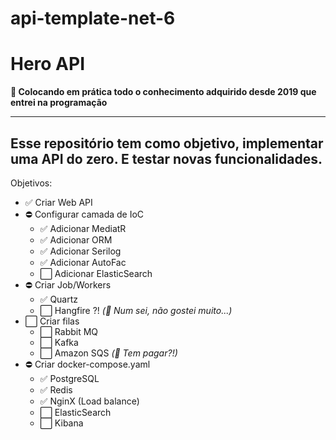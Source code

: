 # api-template-net-6

# **Hero API**

**💬 Colocando em prática todo o conhecimento adquirido desde 2019 que entrei na programação**

----------------
## Esse repositório tem como objetivo, implementar uma API do zero. E testar novas funcionalidades.

Objetivos:
- ✅ Criar Web API
- ⛔ Configurar camada de IoC
    - ✅ Adicionar MediatR
    - ✅ Adicionar ORM
    - ✅ Adicionar Serilog
    - ✅ Adicionar AutoFac
    - ⬜ Adicionar ElasticSearch
- ⛔ Criar Job/Workers
    - ✅ Quartz
    - ⬜ Hangfire ?! *(💭 Num sei, não gostei muito...)*
- ⬜ Criar filas
    - ⬜ Rabbit MQ
    - ⬜ Kafka
    - ⬜ Amazon SQS *(💭 Tem pagar?!)*
- ⛔ Criar docker-compose.yaml
    - ✅ PostgreSQL
    - ✅ Redis
    - ✅ NginX (Load balance)
    - ⬜ ElasticSearch
    - ⬜ Kibana

